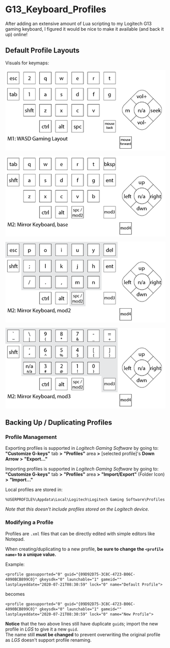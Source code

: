 # G13_Keyboard_Profiles
After adding an extensive amount of Lua scripting to my Logitech G13 gaming keyboard, I figured it would be nice to make it available (and back it up) online!

## Default Profile Layouts
Visuals for keymaps:

![M1: WASD Gaming Layout](images/MirrorBoard_m1.png "M1: WASD Gaming Layout")

![M2: MirrorBoard Layout, Left Hand](images/MirrorBoard_m2_1.png "M2: MirrorBoard Layout, Left Hand")

![M2: MirrorBoard Layout, Right Hand Mirror](images/MirrorBoard_m2_2.png "M2: MirrorBoard Layout, Right Hand Mirror")

![M2: MirrorBoard Layout, Numbers and Symbols](images/MirrorBoard_m2_3.png "M2: MirrorBoard Layout, Numbers and Symbols")


## Backing Up / Duplicating Profiles

### Profile Management

Exporting profiles is supported in _Logitech Gaming Software_ by going to:  
**"Customize G-keys"** tab **>** **"Profiles"** area **>** [selected profile]'s **Down Arrow** **>** **"Export..."**

Importing profiles is supported in _Logitech Gaming Software_ by going to:  
**"Customize G-keys"** tab **>** **"Profiles"** area **>** **"Import/Export"** (Folder Icon) **>** **"Import..."**

Local profiles are stored in:
```
%USERPROFILE%\Appdata\Local\Logitech\Logitech Gaming Software\Profiles
```
_Note that this doesn't include profiles stored on the Logitech device._


### Modifying a Profile

Profiles are `.xml` files that can be directly edited with simple editors like Notepad.

When creating/duplicating to a new profile, **be sure to change the `<profile name>` to a unique value.**

Example:
```
<profile gpasupported="0" guid="{09D92D75-3C8C-4723-B06C-4090BCB899C0}" gkeysdk="0" launchable="1" gameid="" lastplayeddate="2020-07-21T08:30:59" lock="0" name="Default Profile">
```
becomes
```
<profile gpasupported="0" guid="{09D92D75-3C8C-4723-B06C-4090BCB899C0}" gkeysdk="0" launchable="1" gameid="" lastplayeddate="2020-07-21T08:30:59" lock="0" name="New Profile">
```

**Notice** that the two above lines still have duplicate `guid`s; import the new profile in _LGS_ to give it a new `guid`.  
The name still **must be changed** to prevent overwriting the original profile as _LGS_ doesn't support profile renaming.
